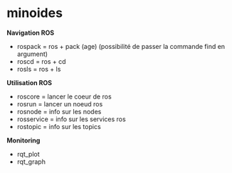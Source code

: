 # minoides
<b>Navigation ROS</b><br>
* rospack = ros + pack (age) (possibilité de passer la commande find en argument)<br>
* roscd = ros + cd <br>
* rosls = ros + ls <br>

<b>Utilisation ROS</b><br>
* roscore = lancer le coeur de ros<br>
* rosrun = lancer un noeud ros<br>
* rosnode = info sur les nodes<br>
* rosservice = info sur les services ros
* rostopic = info sur les topics

<b>Monitoring</b><br>
* rqt_plot
* rqt_graph
